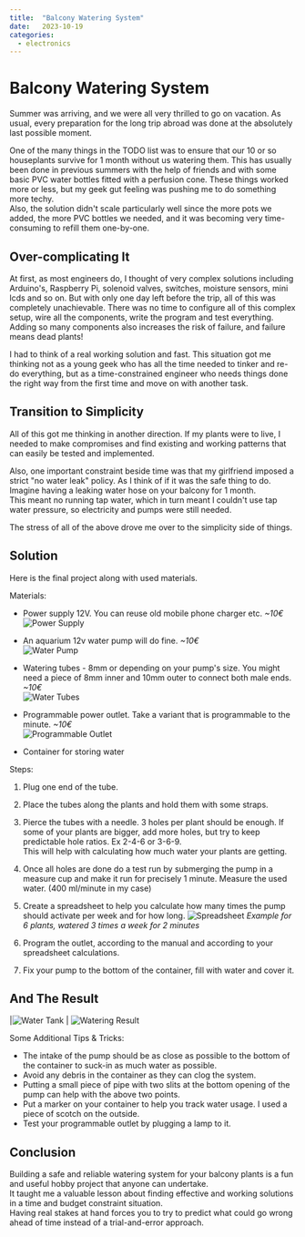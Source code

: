 ```yaml
---
title:  "Balcony Watering System"
date:   2023-10-19
categories: 
  - electronics
---
```

# Balcony Watering System


Summer was arriving, and we were all very thrilled to go on vacation. As usual, every preparation for the long trip abroad was done at the absolutely last possible moment.

One of the many things in the TODO list was to ensure that our 10 or so houseplants survive for 1 month without us watering them. This has usually been done in previous summers with the help of friends and with some basic PVC water bottles fitted with a perfusion cone. These things worked more or less, but my geek gut feeling was pushing me to do something more techy.  
Also, the solution didn't scale particularly well since the more pots we added, the more PVC bottles we needed, and it was becoming very time-consuming to refill them one-by-one.

## Over-complicating It

At first, as most engineers do, I thought of very complex solutions including Arduino's, Raspberry Pi, solenoid valves, switches, moisture sensors, mini lcds and so on. But with only one day left before the trip, all of this was completely unachievable. There was no time to configure all of this complex setup, wire all the components, write the program and test everything. Adding so many components also increases the risk of failure, and failure means dead plants!

I had to think of a real working solution and fast. This situation got me thinking not as a young geek who has all the time needed to tinker and re-do everything, but as a time-constrained engineer who needs things done the right way from the first time and move on with another task.

## Transition to Simplicity

All of this got me thinking in another direction. If my plants were to live, I needed to make compromises and find existing and working patterns that can easily be tested and implemented.

Also, one important constraint beside time was that my girlfriend imposed a strict "no water leak" policy. As I think of if it was the safe thing to do. Imagine having a leaking water hose on your balcony for 1 month.  
This meant no running tap water, which in turn meant I couldn't use tap water pressure, so electricity and pumps were still needed.

The stress of all of the above drove me over to the simplicity side of things.

## Solution

Here is the final project along with used materials.

Materials:

- Power supply 12V. You can reuse old mobile phone charger etc. *~10€*  
![Power Supply](../images/watering/power_supply.jpg)

- An aquarium 12v water pump will do fine. *~10€*  
![Water Pump](../images/watering/water_pump.jpg)

- Watering tubes - 8mm or depending on your pump's size. You might need a piece of 8mm inner and 10mm outer to connect both male ends. *~10€*  
![Water Tubes](../images/watering/water_tubes.jpg)

- Programmable power outlet. Take a variant that is programmable to the minute. *~10€*  
![Programmable Outlet](../images/watering/prog_outlet.jpg)

- Container for storing water 

Steps:

1. Plug one end of the tube.

1. Place the tubes along the plants and hold them with some straps.

1. Pierce the tubes with a needle. 3 holes per plant should be enough. If some of your plants are bigger, add more holes, but try to keep predictable hole ratios. Ex 2-4-6 or 3-6-9.  
This will help with calculating how much water your plants are getting.

1. Once all holes are done do a test run by submerging the pump in a measure cup and make it run for precisely 1 minute. Measure the used water. (400 ml/minute in my case)

1. Create a spreadsheet to help you calculate how many times the pump should activate per week and for how long.
![Spreadsheet](../images/watering/spreadsheet.png)
*Example for 6 plants, watered 3 times a week for 2 minutes*

1. Program the outlet, according to the manual and according to your spreadsheet calculations.

1. Fix your pump to the bottom of the container, fill with water and cover it.

## And The Result

|![Water Tank](../images/watering/water_tank.jpg)  | ![Watering Result](../images/watering/watering.jpg) 

Some Additional Tips & Tricks:

- The intake of the pump should be as close as possible to the bottom of the container to suck-in as much water as possible.
- Avoid any debris in the container as they can clog the system.
- Putting a small piece of pipe with two slits at the bottom opening of the pump can help with the above two points.
- Put a marker on your container to help you track water usage. I used a piece of scotch on the outside.
- Test your programmable outlet by plugging a lamp to it.

## Conclusion

Building a safe and reliable watering system for your balcony plants is a fun and useful hobby project that anyone can undertake.  
It taught me a valuable lesson about finding effective and working solutions in a time and budget constraint situation.  
Having real stakes at hand forces you to try to predict what could go wrong ahead of time instead of a trial-and-error approach.
